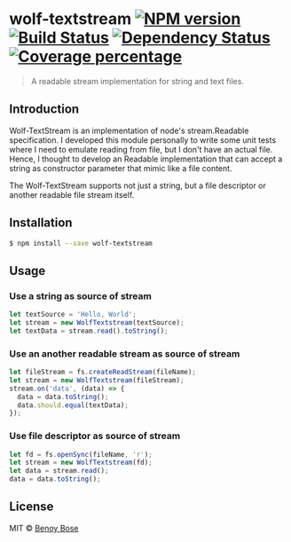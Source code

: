 # wolf-textstream [![NPM version][npm-image]][npm-url] [![Build Status][travis-image]][travis-url] [![Dependency Status][daviddm-image]][daviddm-url] [![Coverage percentage][coveralls-image]][coveralls-url]
> A readable stream implementation for string and text files.

## Introduction
Wolf-TextStream is an implementation of node's stream.Readable specification. I developed this module personally to write some unit tests where I need to emulate reading from file, but I don't have an actual file. Hence, I thought to develop an Readable implementation that can accept a string as constructor parameter that mimic like a file content.

The Wolf-TextStream supports not just a string, but a file descriptor or another readable file stream itself.

## Installation

```sh
$ npm install --save wolf-textstream
```

## Usage

### Use a string as source of stream
```js
let textSource = 'Hello, World';
let stream = new WolfTextstream(textSource);
let textData = stream.read().toString();
```

### Use an another readable stream as source of stream
```js
let fileStream = fs.createReadStream(fileName);
let stream = new WolfTextstream(fileStream);
stream.on('data', (data) => {
  data = data.toString();
  data.should.equal(textData);
});
```
### Use file descriptor as source of stream
```js
let fd = fs.openSync(fileName, 'r');
let stream = new WolfTextstream(fd);
let data = stream.read();
data = data.toString();
```

## License

MIT © [Benoy Bose]()


[npm-image]: https://badge.fury.io/js/wolf-textstream.svg
[npm-url]: https://npmjs.org/package/wolf-textstream
[travis-image]: https://travis-ci.org/benoybose/wolf-textstream.svg?branch=master
[travis-url]: https://travis-ci.org/benoybose/wolf-textstream
[daviddm-image]: https://david-dm.org/benoybose/wolf-textstream.svg?theme=shields.io
[daviddm-url]: https://david-dm.org/benoybose/wolf-textstream
[coveralls-image]: https://coveralls.io/repos/github/benoybose/wolf-textstream/badge.svg
[coveralls-url]: https://coveralls.io/github/benoybose/wolf-textstream
